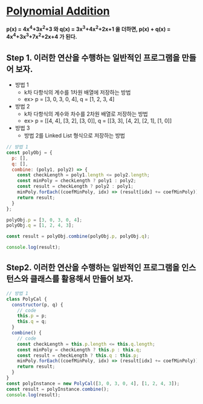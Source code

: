 # [Polynomial Addition](https://oneonlee.github.io/Vanilla-JS/01.%20Algorithms/02.%20Polynomial%20Addition)

**p(x) = 4x<sup>4</sup>+3x<sup>2</sup>+3 와 q(x) = 3x<sup>3</sup>+4x<sup>2</sup>+2x+1 을 더하면, 
p(x) + q(x) = 4x<sup>4</sup>+3x<sup>3</sup>+7x<sup>2</sup>+2x+4 가 된다.**

## Step 1. 이러한 연산을 수행하는 일반적인 프로그램을 만들어 보자.

* 방법 1
  * k차 다항식의 계수를 1차원 배열에 저장하는 방법
  * ex> p = [3, 0, 3, 0, 4], q = [1, 2, 3, 4]
* 방법 2
  * k차 다항식의 계수와 차수를 2차원 배열로 저장하는 방법
  * ex> p = [[4, 4], [3, 2], [3, 0]], q = [[3, 3], [4, 2], [2, 1], [1, 0]]
* 방법 3
  * 방법 2를 Linked List 형식으로 저장하는 방법

```javascript
// 방법 1
const polyObj = {
  p: [],
  q: [],
  combine: (poly1, poly2) => {
    const checkLength = poly1.length <= poly2.length;
    const minPoly = checkLength ? poly1 : poly2;
    const result = checkLength ? poly2 : poly1;
    minPoly.forEach((coefMinPoly, idx) => (result[idx] += coefMinPoly));
    return result;
  }
};

polyObj.p = [3, 0, 3, 0, 4];
polyObj.q = [1, 2, 4, 3];

const result = polyObj.combine(polyObj.p, polyObj.q);

console.log(result);
```

## Step2. 이러한 연산을 수행하는 일반적인 프로그램을 인스턴스와 클래스를 활용해서 만들어 보자.

```javascript
// 방법 1
class PolyCal {
  constructor(p, q) {
    // code
    this.p = p;
    this.q = q;
  }
  combine() {
    // code
    const checkLength = this.p.length <= this.q.length;
    const minPoly = checkLength ? this.p : this.q;
    const result = checkLength ? this.q : this.p;
    minPoly.forEach((coefMinPoly, idx) => (result[idx] += coefMinPoly));
    return result;
  }
}
const polyInstance = new PolyCal([3, 0, 3, 0, 4], [1, 2, 4, 3]);
const result = polyInstance.combine();
console.log(result);

```
